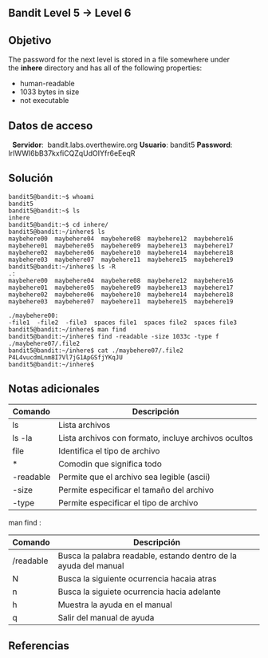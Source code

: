 ## Bandit Level 5 → Level 6

## Objetivo

The password for the next level is stored in a file somewhere under the **inhere** directory and has all of the following properties:
-   human-readable
-   1033 bytes in size
-   not executable

## Datos de acceso
 
**Servidor**:  bandit.labs.overthewire.org
**Usuario**: bandit5
**Password**: lrIWWI6bB37kxfiCQZqUdOIYfr6eEeqR

## Solución

```
bandit5@bandit:~$ whoami
bandit5
bandit5@bandit:~$ ls
inhere
bandit5@bandit:~$ cd inhere/
bandit5@bandit:~/inhere$ ls
maybehere00  maybehere04  maybehere08  maybehere12  maybehere16
maybehere01  maybehere05  maybehere09  maybehere13  maybehere17
maybehere02  maybehere06  maybehere10  maybehere14  maybehere18
maybehere03  maybehere07  maybehere11  maybehere15  maybehere19
bandit5@bandit:~/inhere$ ls -R
.:
maybehere00  maybehere04  maybehere08  maybehere12  maybehere16
maybehere01  maybehere05  maybehere09  maybehere13  maybehere17
maybehere02  maybehere06  maybehere10  maybehere14  maybehere18
maybehere03  maybehere07  maybehere11  maybehere15  maybehere19

./maybehere00:
-file1  -file2  -file3  spaces file1  spaces file2  spaces file3
bandit5@bandit:~/inhere$ man find
bandit5@bandit:~/inhere$ find -readable -size 1033c -type f
./maybehere07/.file2
bandit5@bandit:~/inhere$ cat ./maybehere07/.file2
P4L4vucdmLnm8I7Vl7jG1ApGSfjYKqJU                                             bandit5@bandit:~/inhere$    

```

## Notas adicionales

| Comando | Descripción |
|------------|-------------|
| ls |  Lista archivos |
| ls -la |  Lista archivos con formato, incluye archivos ocultos  |
| file |  Identifica el tipo de archivo |
| * |  Comodin que significa todo  |
| -readable |  Permite que el archivo sea legible (ascii)  |
| -size |  Permite especificar el tamaño del archivo  |
| -type |  Permite especificar el tipo de archivo  |

man find :

| Comando | Descripción |
|------------|-------------|
| /readable |  Busca la palabra readable, estando dentro de la ayuda del manual |
| N |  Busca la siguiente ocurrencia hacaia atras  |
| n |  Busca la siguiete ocurrencia hacia adelante |
| h |  Muestra la ayuda en el manual  |
| q |  Salir del manual de ayuda|

## Referencias
